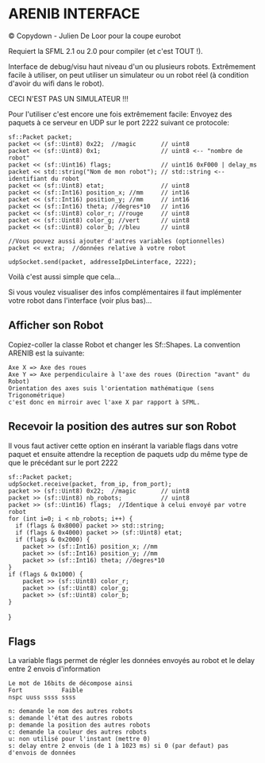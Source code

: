 ARENIB INTERFACE
================
© Copydown - Julien De Loor pour la coupe eurobot

Requiert la SFML 2.1 ou 2.0 pour compiler (et c'est TOUT !).

Interface de debug/visu haut niveau d'un ou plusieurs robots.
Extrêmement facile à utiliser, on peut utiliser un simulateur 
ou un robot réel (à condition d'avoir du wifi dans le robot).

CECI N'EST PAS UN SIMULATEUR !!!

Pour l'utiliser c'est encore une fois extrêmement facile:
Envoyez des paquets à ce serveur en UDP sur le port 2222 
suivant ce protocole:

	sf::Packet packet;
	packet << (sf::Uint8) 0x22;  //magic       // uint8
	packet << (sf::Uint8) 0x1;                 // uint8 <-- "nombre de robot"
	packet << (sf::Uint16) flags;              // uint16 0xF000 | delay_ms
	packet << std::string("Nom de mon robot"); // std::string <-- identifiant du robot 
	packet << (sf::Uint8) etat;                // uint8 
	packet << (sf::Int16) position_x; //mm     // int16 
	packet << (sf::Int16) position_y; //mm     // int16 
	packet << (sf::Int16) theta; //degres*10   // int16 
	packet << (sf::Uint8) color_r; //rouge     // uint8 
	packet << (sf::Uint8) color_g; //vert      // uint8 
	packet << (sf::Uint8) color_b; //bleu      // uint8 
	
	//Vous pouvez aussi ajouter d'autres variables (optionnelles) 
	packet << extra;  //données relative à votre robot
	
	udpSocket.send(packet, addresseIpDeLinterface, 2222);
  
  
	
Voilà c'est aussi simple que cela...

Si vous voulez visualiser des infos complémentaires il faut 
implémenter votre robot dans l'interface (voir plus bas)...


Afficher son Robot
------------------

Copiez-coller la classe Robot et changer les Sf::Shapes.
La convention ARENIB est la suivante:

	Axe X => Axe des roues
	Axe Y => Axe perpendiculaire à l'axe des roues (Direction "avant" du Robot)
	Orientation des axes suis l'orientation mathématique (sens Trigonométrique)
	c'est donc en mirroir avec l'axe X par rapport à SFML.


Recevoir la position des autres sur son Robot
---------------------------------------------

Il vous faut activer cette option en insérant la variable 
flags dans votre paquet et ensuite attendre la reception de 
paquets udp du même type de que le précédant sur le port 2222

	sf::Packet packet;
	udpSocket.receive(packet, from_ip, from_port);
	packet >> (sf::Uint8) 0x22;  //magic       // uint8
	packet >> (sf::Uint8) nb_robots;           // uint8
	packet >> (sf::Uint16) flags;  //Identique à celui envoyé par votre robot
	for (int i=0; i < nb_robots; i++) {
	  if (flags & 0x8000) packet >> std::string;                     
	  if (flags & 0x4000) packet >> (sf::Uint8) etat;
	  if (flags & 0x2000) { 
	    packet >> (sf::Int16) position_x; //mm 
	    packet >> (sf::Int16) position_y; //mm 
	    packet >> (sf::Int16) theta; //degres*10 
    }
    if (flags & 0x1000) { 
	    packet >> (sf::Uint8) color_r;
	    packet >> (sf::Uint8) color_g; 
	    packet >> (sf::Uint8) color_b; 
    }
  }
	
	
Flags
-----
La variable flags permet de régler les données envoyés au 
robot et le delay entre 2 envois d'information

	Le mot de 16bits de décompose ainsi
	Fort           Faible
	nspc uuss ssss ssss
	
	n: demande le nom des autres robots
	s: demande l'état des autres robots
	p: demande la position des autres robots
	c: demande la couleur des autres robots	
	u: non utilisé pour l'instant (mettre 0)
	s: delay entre 2 envois (de 1 à 1023 ms) si 0 (par defaut) pas d'envois de données






	